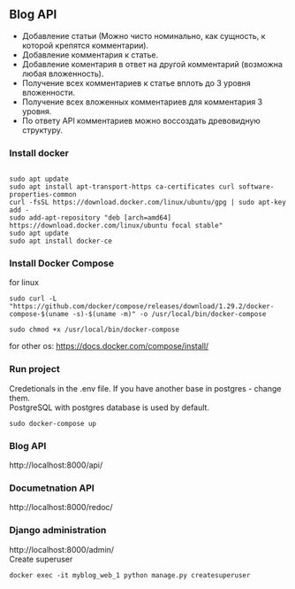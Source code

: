 ## Blog API
- Добавление статьи (Можно чисто номинально, как сущность, к которой крепятся комментарии).
- Добавление комментария к статье.
- Добавление коментария в ответ на другой комментарий (возможна любая вложенность).
- Получение всех комментариев к статье вплоть до 3 уровня вложенности.
- Получение всех вложенных комментариев для комментария 3 уровня.
- По ответу API комментариев можно воссоздать древовидную структуру.

### Install docker
<pre><code>
sudo apt update
sudo apt install apt-transport-https ca-certificates curl software-properties-common
curl -fsSL https://download.docker.com/linux/ubuntu/gpg | sudo apt-key add -
sudo add-apt-repository "deb [arch=amd64] https://download.docker.com/linux/ubuntu focal stable"
sudo apt update
sudo apt install docker-ce
</code></pre>
 
### Install Docker Compose  
for linux 
<pre><code>sudo curl -L "https://github.com/docker/compose/releases/download/1.29.2/docker-compose-$(uname -s)-$(uname -m)" -o /usr/local/bin/docker-compose</code></pre> 
<pre><code>sudo chmod +x /usr/local/bin/docker-compose</code></pre>
for other os: https://docs.docker.com/compose/install/  

### Run project
<p>Сredetionals in the .env file.
If you have another base in postgres - change them.<br>
PostgreSQL with postgres database is used by default.</p>  
<pre><code>sudo docker-compose up</code></pre>

### Blog API
http://localhost:8000/api/

### Documetnation API
http://localhost:8000/redoc/

### Django administration
http://localhost:8000/admin/  
Create superuser 
<pre><code>docker exec -it myblog_web_1 python manage.py createsuperuser</code></pre>
